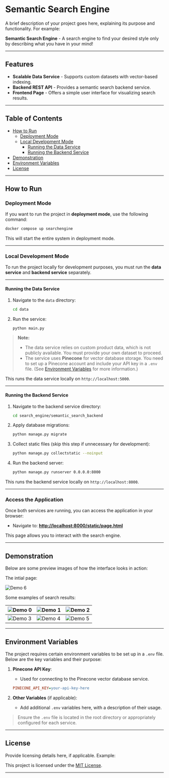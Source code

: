 # Semantic Search Engine

A brief description of your project goes here, explaining its purpose and functionality. For example:

**Semantic Search Engine** - A search engine to find your desired style only by describing what you have in your mind!

---

## Features

- **Scalable Data Service** - Supports custom datasets with vector-based indexing.
- **Backend REST API** - Provides a semantic search backend service.
- **Frontend Page** - Offers a simple user interface for visualizing search results.

---

## Table of Contents

- [How to Run](#how-to-run)
  - [Deployment Mode](#deployment-mode)
  - [Local Development Mode](#local-development-mode)
    - [Running the Data Service](#running-the-data-service)
    - [Running the Backend Service](#running-the-backend-service)
- [Demonstration](#demonstration)
- [Environment Variables](#environment-variables)
- [License](#license)

---

## How to Run

### Deployment Mode

If you want to run the project in **deployment mode**, use the following command:

```bash
docker compose up searchengine
```

This will start the entire system in deployment mode.

---

### Local Development Mode

To run the project locally for development purposes, you must run the **data service** and **backend service** separately.

---

#### Running the Data Service

1. Navigate to the `data` directory:
   ```bash
   cd data
   ```
2. Run the service:
   ```bash
   python main.py
   ```

> **Note:**  
> - The data service relies on custom product data, which is not publicly available. You must provide your own dataset to proceed.  
> - The service uses **Pinecone** for vector database storage. You need to set up a Pinecone account and include your API key in a `.env` file. (See [Environment Variables](#environment-variables) for more information.)

This runs the data service locally on `http://localhost:5000`.

---

#### Running the Backend Service

1. Navigate to the backend service directory:
   ```bash
   cd search_engine/semantic_search_backend
   ```
2. Apply database migrations:
   ```bash
   python manage.py migrate
   ```
3. Collect static files (skip this step if unnecessary for development):
   ```bash
   python manage.py collectstatic --noinput
   ```
4. Run the backend server:
   ```bash
   python manage.py runserver 0.0.0.0:8000
   ```

This runs the backend service locally on `http://localhost:8000`.

---

### Access the Application

Once both services are running, you can access the application in your browser:

- Navigate to: **[http://localhost:8000/static/page.html](http://localhost:8000/static/page.html)**

This page allows you to interact with the search engine.

---

## Demonstration

Below are some preview images of how the interface looks in action:


The intial page:

![Demo 6](d0.png)

Some examples of search results:

| ![Demo 0](d6.png) | ![Demo 1](d1.png) | ![Demo 2](d2.png) |
|--------------------|--------------------|--------------------|
| ![Demo 3](d3.png) | ![Demo 4](d4.png) | ![Demo 5](d5.png) |


---

## Environment Variables

The project requires certain environment variables to be set up in a `.env` file. Below are the key variables and their purpose:

1. **Pinecone API Key**:
   - Used for connecting to the Pinecone vector database service.
   ```ini
   PINECONE_API_KEY=your-api-key-here
   ```

2. **Other Variables** (if applicable):
   - Add additional `.env` variables here, with a description of their usage.

> Ensure the `.env` file is located in the root directory or appropriately configured for each service.

---

## License

Provide licensing details here, if applicable. Example:

This project is licensed under the [MIT License](LICENSE).

---
